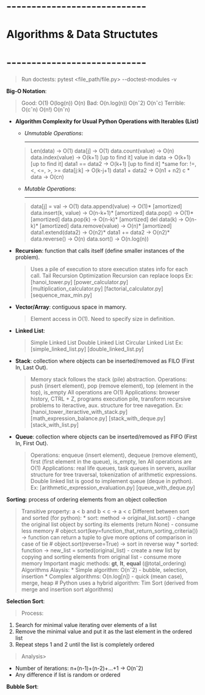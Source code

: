 # ---------------------------- #
# Algorithms & Data Structutes #
# ---------------------------- #

> Run doctests: pytest <file_path/file.py> --doctest-modules -v

**Big-O Notation**:
> Good:
    O(1)
    O(log(n))
    O(n)
> Bad:
    O(n.log(n))
    O(nˆ2)
    O(nˆc)
> Terrible:
    O(cˆn)
    O(n!)
    O(nˆn)

* **Algorithm Complexity for Usual Python Operations with Iterables (List)**
  * *Unmutable Operations*:
    **********************
  > Len(data)             -> O(1)
  > data[j]               -> O(1)
  > data.count(value)     -> O(n)
  > data.index(value)     -> O(k+1) [up to find it]
  > value in data         -> O(k+1) [up to find it]
  > data1 == data2        -> O(k+1) [up to find it] *same for: !=, <, <=, >, >=
  > data[j:k]             -> O(k-j+1)
  > data1 + data2         -> O(n1 + n2)
  > c * data              -> O(cn)

  * *Mutable Operations*:
    **********************
  > data[j] = val         -> O(1)
  > data.append(value)    -> O(1)* [amortized]
  > data.insert(k, value) -> O(n-k+1)* [amortized]
  > data.pop()            -> O(1)* [amortized]
  > data.pop(k)           -> O(n-k)* [amortized]
  > del data(k)           -> O(n-k)* [amortized]
  > data.remove(value)    -> O(n)* [amortized]
  > data1.extend(data2)   -> O(n2)*
  > data1 += data2        -> O(n2)*
  > data.reverse()        -> O(n)
  > data.sort()           -> O(n.log(n))

* **Recursion**: function that calls itself (define smaller instances of the problem).
  > Uses a pile of execution to store execution states info for each call.
  > Tail Recursion Optimization
  > Recursion can replace loops
  Ex: [hanoi_tower.py] [power_calculator.py] [multiplication_calculator.py] [factorial_calculator.py] [sequence_max_min.py]

* **Vector/Array**: contiguous space in mamory. 
  > Element access in O(1).
  > Need to specify size in definition.

* **Linked List**:
  > Simple Linked List
  > Double Linked List
  > Circular Linked List
  Ex: [simple_linked_list.py] [double_linked_list.py]

* **Stack**: collection where objects can be inserted/removed as FILO (First In, Last Out).
  > Memory stack follows the stack (pile) abstraction.
  > Operations: push (insert element), pop (remove element), top (element in the top), is_empty
  > All operations are O(1)
  > Applications: browser history, CTRL + Z, programs execution pile, transform recursive problems to iteractive, aux. structure for tree navegation.
  Ex: [hanoi_tower_iteractive_with_stack.py] [math_expression_balance.py] [stack_with_deque.py] [stack_with_list.py]

* **Queue**: collection where objects can be inserted/removed as FIFO (First In, First Out).
  > Operations: enqueue (insert element), dequeue (remove element), first (first element in the queue), is_empty, len
  > All operations are O(1)
  > Applications: real life queues, task queues in servers, auxiliar structure for tree traversal, tokenization of arithmetic expressions.
  > Double linked list is good to implement queue (deque in python).
  Ex: [arithmetic_expression_evaluation.py] [queue_with_deque.py]

**Sorting**: process of ordering elements from an object collection
  > Transitive property: a < b and b < c -> a < c
  > Different between sort and sorted (for python):
    * sort: method -> original_list.sort() - change the original list object by sorting its elements (return None) - consume less memory
      # object.sort(key=function_that_return_sorting_criteria()) -> function can return a tuple to give more options of comparison in case of tie
      # object.sort(reverse=True) -> sort in reverse way
    * sorted: function -> new_list = sorted(original_list) - create a new list by copying and sorting elements from original list - consume more memory
  > Important magic methods: __gt__, __lt__, __equal__ (@total_ordering)
  > Algorithms Alaysis:
    * Simple algorithm: O(nˆ2) - bubble, selection, insertion
    * Complex algorithms: O(n.log[n]) - quick (mean case), merge, heap
    # Python uses a hybrid algorithm: Tim Sort (derived from merge and insertion sort algorithms)

**Selection Sort**: 
> Process:
1. Search for minimal value iterating over elements of a list
2. Remove the minimal value and put it as the last element in the ordered list
3. Repeat steps 1 and 2 until the list is completely ordered
> Analysis>
* Number of iterations: n+(n-1)+(n-2)+...+1 -> O(nˆ2)
* Any difference if list is random or ordered

**Bubble Sort**: 



